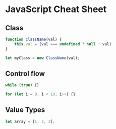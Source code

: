 # JavaScript Cheat Sheet

## Class

```javascript
function ClassName(val) {
    this.val = (val === undefined ? null : val)
}

let myClass = new ClassName(val);
```

## Control flow

```javascript
while (true) {}

for (let i = 0; i < 10; i++) {}

```

## Value Types

```javascript
let array = [1, 2, 3];

```
